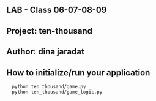 ## LAB - Class 06-07-08-09
## Project: ten-thousand
## Author: dina jaradat
## How to initialize/run your application
      python ten_thousand/game.py
      python ten_thousand/game_logic.py
